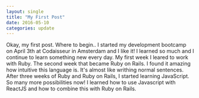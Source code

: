 ```yaml
---
layout: single
title: "My First Post"
date: 2016-05-10
categories: update
---
```


Okay, my first post. Where to begin.. I started my development bootcamp on April 3th at Codaisseur in Amsterdam and I like it! I learned so much and I continue to learn something new every day. My first week I leared to work with Ruby. The second week that became Ruby on Rails. I found it amazing how intuitive this language is. It's almost like writhing normal sentences.  
After three weeks of Ruby and Ruby on Rails, I started learning JavaScript. So many more possibilities now! I learned how to use Javascript with ReactJS and how to combine this with Ruby on Rails.
